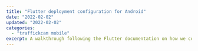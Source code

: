 ```yaml
---
title: "Flutter deployment configuration for Android"
date: "2022-02-02"
updated: "2022-02-02"
categories: 
  - "traffickcam mobile"
excerpt: A walkthrough following the Flutter documentation on how we configure the app for release.
---
```


